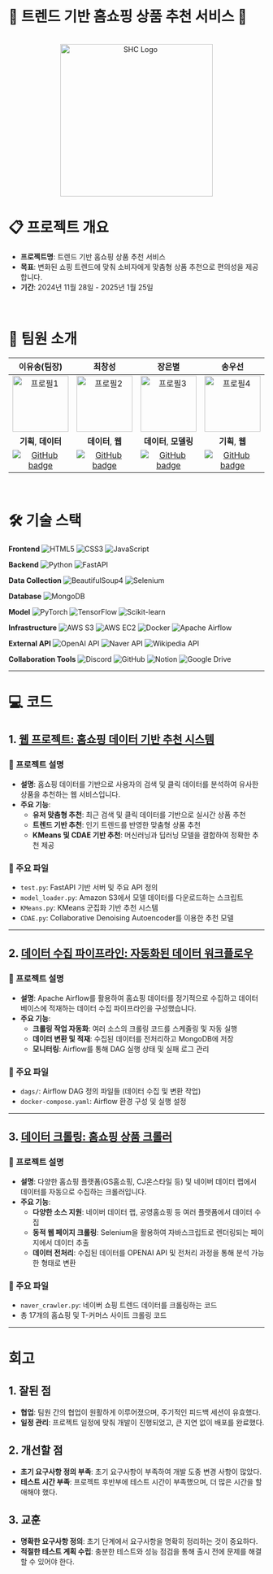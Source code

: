 # 🛒 트렌드 기반 홈쇼핑 상품 추천 서비스 🛒

</br>
<div align="center">
  <img src="https://raw.githubusercontent.com/whynotsw-camp/wh02-3rd-3team-SHC/a8415fb97cd0d305393fe922def0f78e60543a7a/team_images/003.png" alt="SHC Logo" width="300">
</div>


# 📋 프로젝트 개요

- **프로젝트명**: 트렌드 기반 홈쇼핑 상품 추천 서비스
- **목표**: 변화된 쇼핑 트렌드에 맞춰 소비자에게 맞춤형 상품 추천으로 편의성을 제공합니다.
- **기간**: 2024년 11월 28일 - 2025년 1월 25일

</br>

# 👥 팀원 소개

| 이유송(팀장) | 최창성 | 장은별 | 송우선 | 김수현 | 정수빈 |
|:---:|:---:|:---:|:---:|:---:|:---:|
| <img src="https://github.com/whynotsw-camp/wh02-3rd-3team-SHC/raw/aa0b417eab5fd46767f08d8807c3fe32e4dbce92/team_images/yusong.png" alt="프로필1" width="110"> | <img src="https://github.com/whynotsw-camp/wh02-3rd-3team-SHC/raw/aa0b417eab5fd46767f08d8807c3fe32e4dbce92/team_images/ccs.png" alt="프로필2" width="110"> | <img src="https://github.com/whynotsw-camp/wh02-3rd-3team-SHC/raw/aa0b417eab5fd46767f08d8807c3fe32e4dbce92/team_images/jeb.png" alt="프로필3" width="110"> | <img src="https://github.com/whynotsw-camp/wh02-3rd-3team-SHC/raw/aa0b417eab5fd46767f08d8807c3fe32e4dbce92/team_images/sws.png" alt="프로필4" width="110"> | <img src="https://github.com/whynotsw-camp/wh02-3rd-3team-SHC/raw/aa0b417eab5fd46767f08d8807c3fe32e4dbce92/team_images/ksh.png" alt="프로필5" width="110"> | <img src="https://github.com/whynotsw-camp/wh02-3rd-3team-SHC/raw/aa0b417eab5fd46767f08d8807c3fe32e4dbce92/team_images/jsb.png" alt="프로필6" width="110"> |
| **기획**, **데이터** | **데이터**, **웹** | **데이터**, **모델링** | **기획**, **웹** | **기획**, **웹** | **데이터**, **모델링** |
| [![GitHub badge](https://img.shields.io/badge/GitHub-LINK-181717?style=for-the-badge&logo=github)](https://github.com/yusongod0303) | [![GitHub badge](https://img.shields.io/badge/GitHub-LINK-181717?style=for-the-badge&logo=github)](https://github.com/changsung6160) | [![GitHub badge](https://img.shields.io/badge/GitHub-LINK-181717?style=for-the-badge&logo=github)](https://github.com/eunstar98) | [![GitHub badge](https://img.shields.io/badge/GitHub-LINK-181717?style=for-the-badge&logo=github)](https://github.com/Song613) | [![GitHub badge](https://img.shields.io/badge/GitHub-LINK-181717?style=for-the-badge&logo=github)](https://github.com/ssukhyun) | [![GitHub badge](https://img.shields.io/badge/GitHub-LINK-181717?style=for-the-badge&logo=github)](https://github.com/subin0728) |

</br>


# 🛠️ 기술 스택  

**Frontend** ![HTML5](https://img.shields.io/badge/HTML5-E34F26?style=flat&logo=html5&logoColor=white) ![CSS3](https://img.shields.io/badge/CSS3-1572B6?style=flat&logo=css3&logoColor=white) ![JavaScript](https://img.shields.io/badge/JavaScript-F7DF1E?style=flat&logo=javascript&logoColor=black)

**Backend** ![Python](https://img.shields.io/badge/Python-3776AB?style=flat&logo=python&logoColor=white) ![FastAPI](https://img.shields.io/badge/FastAPI-009688?style=flat&logo=fastapi&logoColor=white)

**Data Collection** ![BeautifulSoup4](https://img.shields.io/badge/BeautifulSoup4-8FC04E?style=flat&logo=beautifulsoup&logoColor=white) ![Selenium](https://img.shields.io/badge/Selenium-43B02A?style=flat&logo=selenium&logoColor=white)

**Database** ![MongoDB](https://img.shields.io/badge/MongoDB-47A248?style=flat&logo=mongodb&logoColor=white)

**Model** ![PyTorch](https://img.shields.io/badge/PyTorch-EE4C2C?style=flat&logo=pytorch&logoColor=white) ![TensorFlow](https://img.shields.io/badge/TensorFlow-FF6F00?style=flat&logo=tensorflow&logoColor=white) ![Scikit-learn](https://img.shields.io/badge/Scikit--learn-F7931E?style=flat&logo=scikit-learn&logoColor=white)

**Infrastructure** ![AWS S3](https://img.shields.io/badge/AWS%20S3-569A31?style=flat&logo=amazons3&logoColor=white) ![AWS EC2](https://img.shields.io/badge/AWS%20EC2-FF9900?style=flat&logo=amazonaws&logoColor=white) ![Docker](https://img.shields.io/badge/Docker-2496ED?style=flat&logo=docker&logoColor=white) ![Apache Airflow](https://img.shields.io/badge/Apache%20Airflow-017CEE?style=flat&logo=apacheairflow&logoColor=white) 

**External API** ![OpenAI API](https://img.shields.io/badge/OpenAI%20API-412991?style=flat&logo=openai&logoColor=white) ![Naver API](https://img.shields.io/badge/Naver%20API-03C75A?style=flat&logo=naver&logoColor=white) ![Wikipedia API](https://img.shields.io/badge/Wikipedia%20API-000000?style=flat&logo=wikipedia&logoColor=white)

**Collaboration Tools** ![Discord](https://img.shields.io/badge/Discord-5865F2?style=flat&logo=discord&logoColor=white) ![GitHub](https://img.shields.io/badge/GitHub-181717?style=flat&logo=github&logoColor=white) ![Notion](https://img.shields.io/badge/Notion-000000?style=flat&logo=notion&logoColor=white) ![Google Drive](https://img.shields.io/badge/Google%20Drive-4285F4?style=flat&logo=googledrive&logoColor=white)
 
----------------------------------------

# 💻 코드

## 1. [웹 프로젝트: 홈쇼핑 데이터 기반 추천 시스템](https://github.com/yusongod0303/WEB_Deployment)

### 📝 프로젝트 설명
- **설명**: 홈쇼핑 데이터를 기반으로 사용자의 검색 및 클릭 데이터를 분석하여 유사한 상품을 추천하는 웹 서비스입니다.
- **주요 기능**:
  - **유저 맞춤형 추천**: 최근 검색 및 클릭 데이터를 기반으로 실시간 상품 추천
  - **트렌드 기반 추천**: 인기 트렌드를 반영한 맞춤형 상품 추천
  - **KMeans 및 CDAE 기반 추천**: 머신러닝과 딥러닝 모델을 결합하여 정확한 추천 제공

### 📂 주요 파일
- `test.py`: FastAPI 기반 서버 및 주요 API 정의
- `model_loader.py`: Amazon S3에서 모델 데이터를 다운로드하는 스크립트
- `KMeans.py`: KMeans 군집화 기반 추천 시스템
- `CDAE.py`: Collaborative Denoising Autoencoder를 이용한 추천 모델

---

## 2. [데이터 수집 파이프라인: 자동화된 데이터 워크플로우](https://github.com/yusongod0303/Airflow_homeshopping)

### 📝 프로젝트 설명
- **설명**: Apache Airflow를 활용하여 홈쇼핑 데이터를 정기적으로 수집하고 데이터베이스에 적재하는 데이터 수집 파이프라인을 구성했습니다.
- **주요 기능**:
  - **크롤링 작업 자동화**: 여러 소스의 크롤링 코드를 스케줄링 및 자동 실행
  - **데이터 변환 및 적재**: 수집된 데이터를 전처리하고 MongoDB에 저장
  - **모니터링**: Airflow를 통해 DAG 실행 상태 및 실패 로그 관리

### 📂 주요 파일
- `dags/`: Airflow DAG 정의 파일들 (데이터 수집 및 변환 작업)
- `docker-compose.yaml`: Airflow 환경 구성 및 실행 설정

---

## 3. [데이터 크롤링: 홈쇼핑 상품 크롤러](https://github.com/yusongod0303/homeshopping_crawling)

### 📝 프로젝트 설명
- **설명**: 다양한 홈쇼핑 플랫폼(GS홈쇼핑, CJ온스타일 등) 및 네이버 데이터 랩에서 데이터를 자동으로 수집하는 크롤러입니다.
- **주요 기능**:
  - **다양한 소스 지원**: 네이버 데이터 랩, 공영홈쇼핑 등 여러 플랫폼에서 데이터 수집
  - **동적 웹 페이지 크롤링**: Selenium을 활용하여 자바스크립트로 렌더링되는 페이지에서 데이터 추출
  - **데이터 전처리**: 수집된 데이터를 OPENAI API 및 전처리 과정을 통해 분석 가능한 형태로 변환

### 📂 주요 파일
- `naver_crawler.py`: 네이버 쇼핑 트렌드 데이터를 크롤링하는 코드
- 총 17개의 홈쇼핑 및 T-커머스 사이트 크롤링 코드

-----------------------------------------

# 회고

## 1. 잘된 점
- **협업**: 팀원 간의 협업이 원활하게 이루어졌으며, 주기적인 피드백 세션이 유효했다.
- **일정 관리**: 프로젝트 일정에 맞춰 개발이 진행되었고, 큰 지연 없이 배포를 완료했다.

## 2. 개선할 점
- **초기 요구사항 정의 부족**: 초기 요구사항이 부족하여 개발 도중 변경 사항이 많았다.
- **테스트 시간 부족**: 프로젝트 후반부에 테스트 시간이 부족했으며, 더 많은 시간을 할애해야 했다.

## 3. 교훈
- **명확한 요구사항 정의**: 초기 단계에서 요구사항을 명확히 정리하는 것이 중요하다.
- **적절한 테스트 계획 수립**: 충분한 테스트와 성능 점검을 통해 출시 전에 문제를 해결할 수 있어야 한다.
